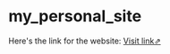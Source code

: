 # my_personal_site
Here's the link for the website:
<a href="ksprateek.me/portfolio/">Visit link⇗</a>
